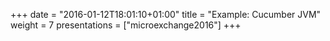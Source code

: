+++
date = "2016-01-12T18:01:10+01:00"
title = "Example: Cucumber JVM"
weight = 7
presentations = ["microexchange2016"]
+++
